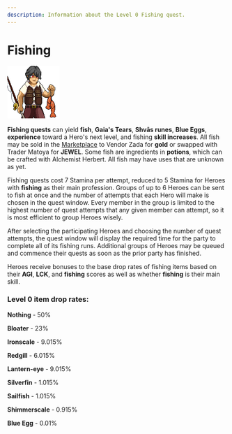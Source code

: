 ```yaml
---
description: Information about the Level 0 Fishing quest.
---
```


# Fishing

![](../../../.gitbook/assets/Tom1.png)

**Fishing quests** can yield **fish**, **Gaia's Tears**, **Shvās runes**, **Blue Eggs**, **experience** toward a Hero's next level, and fishing **skill increases**. All fish may be sold in the [Marketplace](../marketplace.md) to Vendor Zada for **gold** or swapped with Trader Matoya for **JEWEL**. Some fish are ingredients in **potions**, which can be crafted with Alchemist Herbert. All fish may have uses that are unknown as yet.

Fishing quests cost 7 Stamina per attempt, reduced to 5 Stamina for Heroes with **fishing** as their main profession. Groups of up to 6 Heroes can be sent to fish at once and the number of attempts that each Hero will make is chosen in the quest window. Every member in the group is limited to the highest number of quest attempts that any given member can attempt, so it is most efficient to group Heroes wisely.

After selecting the participating Heroes and choosing the number of quest attempts, the quest window will display the required time for the party to complete all of its fishing runs. Additional groups of Heroes may be queued and commence their quests as soon as the prior party has finished.

Heroes receive bonuses to the base drop rates of fishing items based on their **AGI**, **LCK**, and **fishing** scores as well as whether **fishing** is their main skill.&#x20;

### **Level 0 item drop rates:**

**Nothing** - 50%

**Bloater** - 23%

**Ironscale** - 9.015%

**Redgill** - 6.015%

**Lantern-eye** - 9.015%

**Silverfin** - 1.015%

**Sailfish** - 1.015%

**Shimmerscale** - 0.915%

**Blue Egg** - 0.01%

